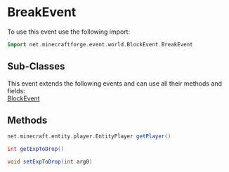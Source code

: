 # BreakEvent

To use this event use the following import:
```groovy
import net.minecraftforge.event.world.BlockEvent.BreakEvent
```

## Sub-Classes
This event extends the following events and can use all their methods and fields: <br>
[BlockEvent](block_event.md)

## Methods
```groovy
net.minecraft.entity.player.EntityPlayer getPlayer()
```

```groovy
int getExpToDrop()
```

```groovy
void setExpToDrop(int arg0)
```

